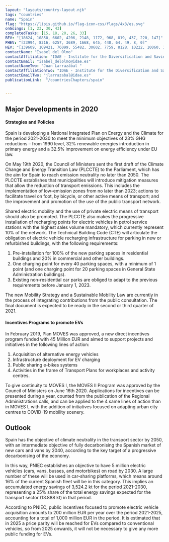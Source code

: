 ```yaml
---
layout: "layouts/country-layout.njk"
tags: "countries"
name: "Spain"
flag: "https://lipis.github.io/flag-icon-css/flags/4x3/es.svg"
onGoings: [1, 23, 30, 43]
completedTasks: [15, 18, 20, 26, 33]
BEV: "[18624, 10850, 6602, 4206, 2148, 1172, 968, 819, 437, 220, 147]"
PHEV: "[23994, 8316, 6257, 3689, 1668, 645, 440, 64, 49, 8, 0]"
HEV: "[139609, 109421, 76099, 55482, 30602, 7759, 8128, 10222, 10060, 10342, 7190]"
contactName: "​Isabel del Olmo"
contactAffiliation: "IDAE - Institute for the Diversification and Saving of Energy"
contactEmail: "isabel_delolmo@idae.es"
contactNameTwo: "​​​​​​Juan Larrazábal "
contactAffiliationTwo: "IDAE - Institute for the Diversification and Saving of Energy"
contactEmailTwo: "jlarrazabal@idae.es"
publicationLink:  "/countriesChapters/spain"


---
```

## Major Developments in 2020
#### Strategies and Policies 
Spain is developing a National Integrated Plan on Energy and the Climate for the period 2021-2030 to meet the minimum objectives of 23% GHG reductions – from 1990 level, 32% renewable energies introduction in primary energy and a 32.5% improvement on energy efficiency under EU law.
 
On  May 19th 2020, the Council of Ministers sent the first draft of the Climate Change and Energy Transition Law (PLCCTE) to the Parliament, which has the aim for Spain to reach emission neutrality no later than 2050. The PLCCTE establishes that municipalities will introduce mitigation measures that allow the reduction of transport emissions. This includes the implementation of low-emission zones from no later than 2023; actions to facilitate travel on foot, by bicycle, or other active means of transport; and the improvement and promotion of the use of the public transport network. 

Shared electric mobility and the use of private electric means of transport should also be promoted. The PLCCTE also makes the progressive installation of recharging points for electric vehicles in petrol service stations with the highest sales volume mandatory, which currently represent 10% of the network. The Technical Building Code (CTE) will articulate the obligation of electric vehicle recharging infrastructure for parking in new or refurbished buildings, with the following requirements: 
1. Pre-installation for 100% of the new parking spaces in residential buildings and 20% in commercial and other buildings. 
2. One charging point for every 40 parking spaces, with a minimum of 1 point (and one charging point for 20 parking spaces in General State Administration buildings). 
3. Existing non-residential car parks are obliged to adapt to the previous requirements before January 1, 2023.  

The new Mobility Strategy and a Sustainable Mobility Law are currently in the process of integrating contributions from the public consultation. The final document is expected to be ready in the second or third quarter of 2021.   
#### Incentives Programs to promote EVs 
In February 2019, Plan MOVES was approved, a new direct incentives program funded with 45 Million EUR and aimed to support projects and initiatives in the following lines of action: 
1. Acquisition of alternative energy vehicles 
2. Infrastructure deployment for EV charging 
3. Public sharing e-bikes systems 
4. Activities in the frame of Transport Plans for workplaces and activity centres. 

To give continuity to MOVES I, the MOVES II Program was approved by the Council of Ministers on June 16th 2020.  Applications for incentives can be presented during a year, counted from the publication of the Regional Administrations calls, and can be applied to the 4 same lines of action than in MOVES I, with the addition of initiatives focused on adapting urban city centres to COVID-19 mobility scenery.  
## Outlook   
Spain has the objective of climate neutrality in the transport sector by 2050, with an intermediate objective of fully decarbonising the Spanish market of new cars and vans by 2040, according to the key target of a progressive decarbonising of the economy.  

In this way, PNIEC establishes an objective to have 5 million electric vehicles (cars, vans, busses, and motorbikes) on road by 2030. A large number of these will be used in car-sharing platforms, which means around 16% of the current Spanish fleet will be in this category. This implies an accumulated energy savings of 3,524.2 kt for the period 2021-2030, representing a 25% share of the total energy savings expected for the transport sector (13.888 kt) in that period.  

According to PNIEC, public incentives focused to promote electric vehicle acquisition amounts to 200 million EUR per year over the period 2021-2025, accounting for a total of 1,000 million EUR in the period. It is estimated that in 2025 a price parity will be reached for EVs compared to conventional vehicles, so from 2025 onwards, it will not be necessary to give any more public funding for EVs.  

   